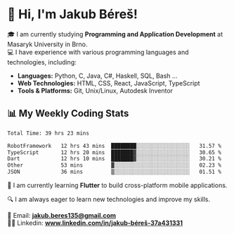 # 👋 Hi, I'm Jakub Béreš!

🎓 I am currently studying **Programming and Application Development** at Masaryk University in Brno.  
💻 I have experience with various programming languages and technologies, including:  
   - **Languages:** Python, C, Java, C#, Haskell, SQL, Bash ...  
   - **Web Technologies:** HTML, CSS, React, JavaScript, TypeScript  
   - **Tools & Platforms:** Git, Unix/Linux, Autodesk Inventor

## 📊 My Weekly Coding Stats
<!--START_SECTION:waka-->

```txt
Total Time: 39 hrs 23 mins

RobotFramework   12 hrs 43 mins  ████████░░░░░░░░░░░░░░░░░   31.57 %
TypeScript       12 hrs 20 mins  ███████▓░░░░░░░░░░░░░░░░░   30.65 %
Dart             12 hrs 10 mins  ███████▓░░░░░░░░░░░░░░░░░   30.21 %
Other            53 mins         ▓░░░░░░░░░░░░░░░░░░░░░░░░   02.23 %
JSON             36 mins         ▒░░░░░░░░░░░░░░░░░░░░░░░░   01.51 %
```

<!--END_SECTION:waka-->

🚀 I am currently learning **Flutter** to build cross-platform mobile applications.  

🔍 I am always eager to learn new technologies and improve my skills.  

📩 Email:        **jakub.beres135@gmail.com**  
🧑‍💻 Linkedin:     **www.linkedin.com/in/jakub-béreš-37a431331**


